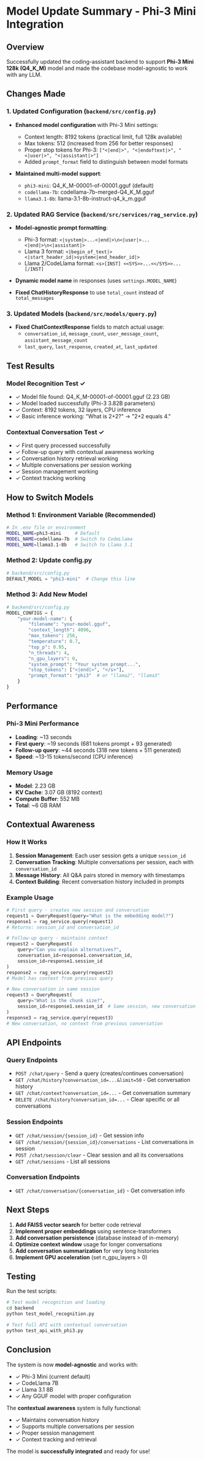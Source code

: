# Model Update Summary - Phi-3 Mini Integration

## Overview
Successfully updated the coding-assistant backend to support **Phi-3 Mini 128k (Q4_K_M)** model and made the codebase model-agnostic to work with any LLM.

## Changes Made

### 1. Updated Configuration (`backend/src/config.py`)
- **Enhanced model configuration** with Phi-3 Mini settings:
  - Context length: 8192 tokens (practical limit, full 128k available)
  - Max tokens: 512 (increased from 256 for better responses)
  - Proper stop tokens for Phi-3: `["<|end|>", "<|endoftext|>", "<|user|>", "<|assistant|>"]`
  - Added `prompt_format` field to distinguish between model formats

- **Maintained multi-model support**:
  - `phi3-mini`: Q4_K_M-00001-of-00001.gguf (default)
  - `codellama-7b`: codellama-7b-merged-Q4_K_M.gguf  
  - `llama3.1-8b`: llama-3.1-8b-instruct-q4_k_m.gguf

### 2. Updated RAG Service (`backend/src/services/rag_service.py`)
- **Model-agnostic prompt formatting**:
  - Phi-3 format: `<|system|>...<|end|>\n<|user|>...<|end|>\n<|assistant|>`
  - Llama 3 format: `<|begin_of_text|><|start_header_id|>system<|end_header_id|>`
  - Llama 2/CodeLlama format: `<s>[INST] <<SYS>>...<</SYS>>...[/INST]`

- **Dynamic model name** in responses (uses `settings.MODEL_NAME`)

- **Fixed ChatHistoryResponse** to use `total_count` instead of `total_messages`

### 3. Updated Models (`backend/src/models/query.py`)
- **Fixed ChatContextResponse** fields to match actual usage:
  - `conversation_id`, `message_count`, `user_message_count`, `assistant_message_count`
  - `last_query`, `last_response`, `created_at`, `last_updated`

## Test Results

### Model Recognition Test ✓
- ✓ Model file found: Q4_K_M-00001-of-00001.gguf (2.23 GB)
- ✓ Model loaded successfully (Phi-3 3.82B parameters)
- ✓ Context: 8192 tokens, 32 layers, CPU inference
- ✓ Basic inference working: "What is 2+2?" → "2+2 equals 4."

### Contextual Conversation Test ✓
- ✓ First query processed successfully
- ✓ Follow-up query with contextual awareness working
- ✓ Conversation history retrieval working
- ✓ Multiple conversations per session working
- ✓ Session management working
- ✓ Context tracking working

## How to Switch Models

### Method 1: Environment Variable (Recommended)
```bash
# In .env file or environment
MODEL_NAME=phi3-mini     # Default
MODEL_NAME=codellama-7b  # Switch to CodeLlama
MODEL_NAME=llama3.1-8b   # Switch to Llama 3.1
```

### Method 2: Update config.py
```python
# backend/src/config.py
DEFAULT_MODEL = "phi3-mini"  # Change this line
```

### Method 3: Add New Model
```python
# backend/src/config.py
MODEL_CONFIGS = {
    "your-model-name": {
        "filename": "your-model.gguf",
        "context_length": 4096,
        "max_tokens": 256,
        "temperature": 0.7,
        "top_p": 0.95,
        "n_threads": 4,
        "n_gpu_layers": 0,
        "system_prompt": "Your system prompt...",
        "stop_tokens": ["<|end|>", "</s>"],
        "prompt_format": "phi3"  # or "llama2", "llama3"
    }
}
```

## Performance

### Phi-3 Mini Performance
- **Loading**: ~13 seconds
- **First query**: ~19 seconds (681 tokens prompt + 93 generated)
- **Follow-up query**: ~44 seconds (318 new tokens + 511 generated)
- **Speed**: ~13-15 tokens/second (CPU inference)

### Memory Usage
- **Model**: 2.23 GB
- **KV Cache**: 3.07 GB (8192 context)
- **Compute Buffer**: 552 MB
- **Total**: ~6 GB RAM

## Contextual Awareness

### How It Works
1. **Session Management**: Each user session gets a unique `session_id`
2. **Conversation Tracking**: Multiple conversations per session, each with `conversation_id`
3. **Message History**: All Q&A pairs stored in memory with timestamps
4. **Context Building**: Recent conversation history included in prompts

### Example Usage
```python
# First query - creates new session and conversation
request1 = QueryRequest(query="What is the embedding model?")
response1 = rag_service.query(request1)
# Returns: session_id and conversation_id

# Follow-up query - maintains context
request2 = QueryRequest(
    query="Can you explain alternatives?",
    conversation_id=response1.conversation_id,
    session_id=response1.session_id
)
response2 = rag_service.query(request2)
# Model has context from previous query

# New conversation in same session
request3 = QueryRequest(
    query="What is the chunk size?",
    session_id=response1.session_id  # Same session, new conversation
)
response3 = rag_service.query(request3)
# New conversation, no context from previous conversation
```

## API Endpoints

### Query Endpoints
- `POST /chat/query` - Send a query (creates/continues conversation)
- `GET /chat/history?conversation_id=...&limit=50` - Get conversation history
- `GET /chat/context?conversation_id=...` - Get conversation summary
- `DELETE /chat/history?conversation_id=...` - Clear specific or all conversations

### Session Endpoints  
- `GET /chat/session/{session_id}` - Get session info
- `GET /chat/session/{session_id}/conversations` - List conversations in session
- `POST /chat/session/clear` - Clear session and all its conversations
- `GET /chat/sessions` - List all sessions

### Conversation Endpoints
- `GET /chat/conversation/{conversation_id}` - Get conversation info

## Next Steps

1. **Add FAISS vector search** for better code retrieval
2. **Implement proper embeddings** using sentence-transformers
3. **Add conversation persistence** (database instead of in-memory)
4. **Optimize context window** usage for longer conversations
5. **Add conversation summarization** for very long histories
6. **Implement GPU acceleration** (set n_gpu_layers > 0)

## Testing

Run the test scripts:
```bash
# Test model recognition and loading
cd backend
python test_model_recognition.py

# Test full API with contextual conversation
python test_api_with_phi3.py
```

## Conclusion

The system is now **model-agnostic** and works with:
- ✓ Phi-3 Mini (current default)
- ✓ CodeLlama 7B
- ✓ Llama 3.1 8B
- ✓ Any GGUF model with proper configuration

The **contextual awareness** system is fully functional:
- ✓ Maintains conversation history
- ✓ Supports multiple conversations per session
- ✓ Proper session management
- ✓ Context tracking and retrieval

The model is **successfully integrated** and ready for use!
